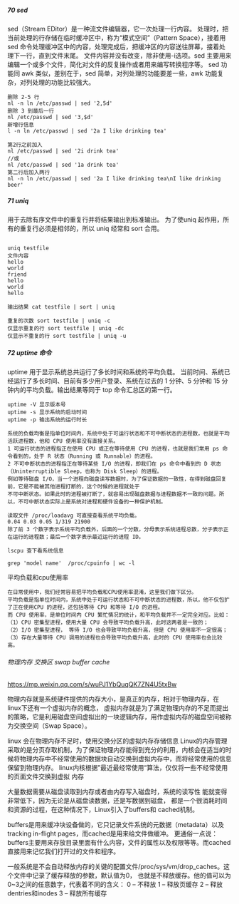 ##### 70 sed 
sed（Stream EDitor）是一种流文件编辑器，它一次处理一行内容。
处理时，把当前处理的行存储在临时缓冲区中，称为“模式空间”（Pattern Space），接着用 sed 命令处理缓冲区中的内容，处理完成后，把缓冲区的内容送往屏幕，接着处理下一行，直到文件末尾。
文件内容并没有改变，除非使用-i选项。sed 主要用来编辑一个或多个文件，简化对文件的反复操作或者用来编写转换程序等。
sed 功能同 awk 类似，差别在于，sed 简单，对列处理的功能要差一些，awk 功能复杂，对列处理的功能比较强大。


```
删除 2-5 行
nl -n ln /etc/passwd | sed '2,5d'
删除 3 到最后一行
nl /etc/passwd | sed '3,$d'
新增行信息
l -n ln /etc/passwd | sed '2a I like drinking tea'

第2行之前加入
nl /etc/passwd | sed '2i drink tea'
//或
nl /etc/passwd | sed '1a drink tea'
第二行后加入两行
nl -n ln /etc/passwd | sed '2a I like drinking tea\nI like drinking beer'

```




##### 71 uniq 
用于去除有序文件中的重复行并将结果输出到标准输出。
为了使uniq 起作用，所有的重复行必须是相邻的，所以 uniq 经常和 sort 合用。
```

uniq testfile  
文件内容
hello
world
friend
hello
world
hello

输出结果 cat testfile | sort | uniq

重复的次数 sort testfile | uniq -c 
仅显示重复的行 sort testfile | uniq -dc
仅显示不重复的行 sort testfile | uniq -u

```



##### 72 uptime 命令
uptime 用于显示系统总共运行了多长时间和系统的平均负载。
当前时间、系统已经运行了多长时间、目前有多少用户登录、系统在过去的 1 分钟、5 分钟和 15 分钟内的平均负载。输出结果等同于 top 命令汇总区的第一行。

```
uptime -V 显示版本号
uptime -s 显示系统的启动时间
uptime -p 输出系统的运行时长

系统的负载均衡是指单位时间内，系统中处于可运行状态和不可中断状态的进程数，也就是平均活跃进程数，他和 CPU 使用率没有直接关系。
1 可运行状态的进程指正在使用 CPU 或正在等待使用 CPU 的进程，也就是我们常用 ps 命令看到的，处于 R 状态（Running 或 Runnable）的进程。
2 不可中断状态的进程指正在等待某些 I/O 的进程，即我们在 ps 命令中看到的 D 状态（Uninterruptible Sleep，也称为 Disk Sleep）的进程。
例如等待磁盘 I/O，当一个进程向磁盘读写数据时，为了保证数据的一致性，在得到磁盘回复前，它是不能被其他进程打断的，这个时候的进程就处于
不可中断状态。如果此时的进程被打断了，就容易出现磁盘数据与进程数据不一致的问题。所以，不可中断状态实际上是系统对进程和硬件设备的一种保护机制。

读取文件 /proc/loadavg 可直接查看系统平均负载。
0.04 0.03 0.05 1/319 21900
除了前 3 个数字表示系统平均负载外，后面的一个分数，分母表示系统进程总数，分子表示正在运行的进程数；最后一个数字表示最近运行的进程 ID。

lscpu 查下看系统信息

grep 'model name'  /proc/cpuinfo | wc -l

```

平均负载和cpu使用率
```
在日常使用中，我们经常容易把平均负载和CPU使用率混淆，这里我们做下区分。
平均负载是指单位时间内，系统中处于可运行状态和不可中断状态的进程数，所以，他不仅包扩了正在使用CPU 的进程，还包括等待 CPU 和等待 I/O 的进程。
而 CPU 使用率，是单位时间内 CPU 繁忙情况的统计，和平均负载并不一定完全对应。比如：
（1）CPU 密集型进程，使用大量 CPU 会导致平均负载升高，此时这两者是一致的；
（2）I/O 密集型进程， 等待 I/O 也会导致平均负载升高，但是 CPU 使用率不一定很高；
（3）存在大量等待 CPU 调用的进程也会导致平均负载升高，此时的 CPU 使用率也会比较高。

```

###### 物理内存 交换区 swap buffer cache 

https://mp.weixin.qq.com/s/wuPJ1YbQuqQK7ZN4U5txBw

物理内存就是系统硬件提供的内存大小，是真正的内存，相对于物理内存，在linux下还有一个虚拟内存的概念，
虚拟内存就是为了满足物理内存的不足而提出的策略，它是利用磁盘空间虚拟出的一块逻辑内存，用作虚拟内存的磁盘空间被称为交换空间（Swap Space）。

linux 会在物理内存不足时，使用交换分区的虚拟内存存储信息
Linux的内存管理采取的是分页存取机制，为了保证物理内存能得到充分的利用，内核会在适当的时候将物理内存中不经常使用的数据块自动交换到虚拟内存中，而将经常使用的信息保留到物理内存。
linux内核根据”最近最经常使用“算法，仅仅将一些不经常使用的页面文件交换到虚拟 内存

大量数据需要从磁盘读取到内存或者由内存写入磁盘时，系统的读写性 能就变得非常低下，因为无论是从磁盘读数据，还是写数据到磁盘，
都是一个很消耗时间和资源的过程，在这种情况下，Linux引入了buffers和 cached机制。

buffers是用来缓冲块设备做的，它只记录文件系统的元数据（metadata）以及 tracking in-flight pages，而cached是用来给文件做缓冲。
更通俗一点说：buffers主要用来存放目录里面有什么内容，文件的属性以及权限等等。而cached直接用来记忆我们打开过的文件和程序。

一般系统是不会自动释放内存的关键的配置文件/proc/sys/vm/drop_caches。这个文件中记录了缓存释放的参数，默认值为0，
也就是不释放缓存。他的值可以为0~3之间的任意数字，代表着不同的含义：
0 – 不释放
1 – 释放页缓存
2 – 释放dentries和inodes
3 – 释放所有缓存
